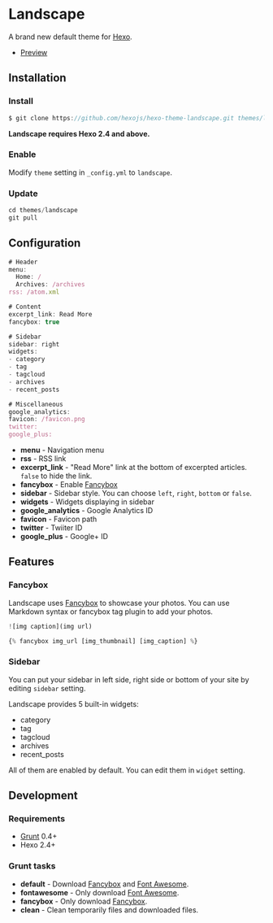 # LandscapeA brand new default theme for [Hexo].- [Preview](http://hexo.io/hexo-theme-landscape/)## Installation### Install```js$ git clone https://github.com/hexojs/hexo-theme-landscape.git themes/landscape```**Landscape requires Hexo 2.4 and above.**### EnableModify `theme` setting in `_config.yml` to `landscape`.### Update```jscd themes/landscapegit pull```## Configuration```js# Headermenu:  Home: /  Archives: /archivesrss: /atom.xml# Contentexcerpt_link: Read Morefancybox: true# Sidebarsidebar: rightwidgets:- category- tag- tagcloud- archives- recent_posts# Miscellaneousgoogle_analytics:favicon: /favicon.pngtwitter:google_plus:```- **menu** - Navigation menu- **rss** - RSS link- **excerpt_link** - "Read More" link at the bottom of excerpted articles. `false` to hide the link.- **fancybox** - Enable [Fancybox]- **sidebar** - Sidebar style. You can choose `left`, `right`, `bottom` or `false`.- **widgets** - Widgets displaying in sidebar- **google_analytics** - Google Analytics ID- **favicon** - Favicon path- **twitter** - Twiiter ID- **google_plus** - Google+ ID## Features### FancyboxLandscape uses [Fancybox] to showcase your photos. You can use Markdown syntax or fancybox tag plugin to add your photos.```js![img caption](img url){% fancybox img_url [img_thumbnail] [img_caption] %}```### SidebarYou can put your sidebar in left side, right side or bottom of your site by editing `sidebar` setting.Landscape provides 5 built-in widgets:- category- tag- tagcloud- archives- recent_postsAll of them are enabled by default. You can edit them in `widget` setting.## Development### Requirements- [Grunt] 0.4+- Hexo 2.4+### Grunt tasks- **default** - Download [Fancybox] and [Font Awesome].- **fontawesome** - Only download [Font Awesome].- **fancybox** - Only download [Fancybox].- **clean** - Clean temporarily files and downloaded files.[Hexo]: http://zespia.tw/hexo/[Fancybox]: http://fancyapps.com/fancybox/[Font Awesome]: http://fontawesome.io/[Grunt]: http://gruntjs.com/